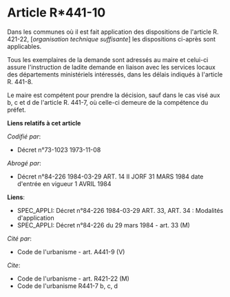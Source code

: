 # Article R*441-10

Dans les communes où il est fait application des dispositions de l'article R. 421-22, [*organisation technique suffisante*]
les dispositions ci-après sont applicables.

Tous les exemplaires de la demande sont adressés au maire et celui-ci assure l'instruction de ladite demande en liaison avec
les services locaux des départements ministériels intéressés, dans les délais indiqués à l'article R. 441-8.

Le maire est compétent pour prendre la décision, sauf dans le cas visé aux b, c et d de l'article R. 441-7, où celle-ci
demeure de la compétence du préfet.

**Liens relatifs à cet article**

_Codifié par_:

  - Décret n°73-1023 1973-11-08

_Abrogé par_:

  - Décret n°84-226 1984-03-29 ART. 14 II JORF 31 MARS 1984 date d'entrée en vigueur 1 AVRIL 1984

**Liens**:

  - SPEC_APPLI: Décret n°84-226 1984-03-29 ART. 33, ART. 34 : Modalités d'application
  - SPEC_APPLI: Décret n°84-226 du 29 mars 1984 - art. 33 (M)

_Cité par_:

  - Code de l'urbanisme - art. A441-9 (V)

_Cite_:

  - Code de l'urbanisme - art. R421-22 (M)
  - Code de l'urbanisme R441-7 b, c, d
